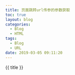 ```yaml
---
title: 页面跳转url传参的参数获取
toc: true
layout: blog
categories:
  - Blog
  - HTML
tags:
  - Blog
  - URL
date: 2019-03-05 09:11:20
---
```

{{ title }}
<!-- more -->

# 